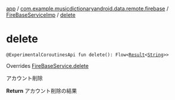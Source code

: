 [app](../../index.md) / [com.example.musicdictionaryandroid.data.remote.firebase](../index.md) / [FireBaseServiceImp](index.md) / [delete](./delete.md)

# delete

`@ExperimentalCoroutinesApi fun delete(): Flow<`[`Result`](../../com.example.musicdictionaryandroid.domain.model.value/-result/index.md)`<`[`String`](https://kotlinlang.org/api/latest/jvm/stdlib/kotlin/-string/index.html)`>>`

Overrides [FireBaseService.delete](../-fire-base-service/delete.md)

アカウント削除

**Return**
アカウント削除の結果

